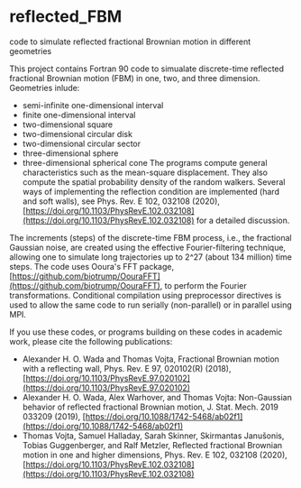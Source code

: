 # reflected_FBM
code to simulate reflected fractional Brownian motion in different geometries

This project contains Fortran 90 code to simualate discrete-time reflected fractional Brownian motion (FBM) in one, two, and three dimension. Geometries inlude:
- semi-infinite one-dimensional interval
- finite one-dimensional interval
- two-dimensional square
- two-dimensional circular disk
- two-dimensional circular sector
- three-dimensional sphere
- three-dimensional spherical cone
The programs compute general characteristics such as the mean-square displacement. They also compute the spatial probability density of the random walkers. Several ways of implementing the reflection condition are implemented (hard and soft walls), see Phys. Rev. E 102, 032108 (2020), [https://doi.org/10.1103/PhysRevE.102.032108](https://doi.org/10.1103/PhysRevE.102.032108) for a detailed discussion. 

The increments (steps) of the discrete-time FBM process, i.e., the fractional Gaussian noise, are created using the effective Fourier-filtering technique, allowing one to simulate long trajectories up to 2^27 (about 134 million) time steps. The code uses Ooura's FFT package, [https://github.com/biotrump/OouraFFT](https://github.com/biotrump/OouraFFT), to perform the Fourier transformations. Conditional compilation using preprocessor directives is used to allow the same code to run serially (non-parallel) or in parallel using MPI.


If you use these codes, or programs building on these codes in academic work, please cite the following publications:
- Alexander H. O. Wada and Thomas Vojta, Fractional Brownian motion with a reflecting wall, Phys. Rev. E 97, 020102(R) (2018), [https://doi.org/10.1103/PhysRevE.97.020102](https://doi.org/10.1103/PhysRevE.97.020102)
- Alexander H. O. Wada, Alex Warhover, and Thomas Vojta: Non-Gaussian behavior of reflected fractional Brownian motion, J. Stat. Mech. 2019 033209 (2019), [https://doi.org/10.1088/1742-5468/ab02f1](https://doi.org/10.1088/1742-5468/ab02f1)
- Thomas Vojta, Samuel Halladay, Sarah Skinner, Skirmantas Janušonis, Tobias Guggenberger, and Ralf Metzler, Reflected fractional Brownian motion in one and higher dimensions, Phys. Rev. E 102, 032108 (2020), [https://doi.org/10.1103/PhysRevE.102.032108](https://doi.org/10.1103/PhysRevE.102.032108)  


